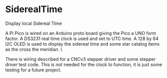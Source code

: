 # SiderealTime
Display local Sidereal TIme

A Pi Pico is wired on an Arduino proto board giving the Pico a UNO form factor.  A DS3231 real time clock is used and set to UTC time.  A 128 by 64 I2C OLED is used to display the sidereal time and some star catalog items as the cross the meridian. \

There is wiring described for a CNCv3 stepper driver and some stepper driver test code.  This is not needed for the clock to function, it is just some testing for a future project.


